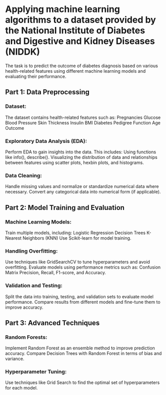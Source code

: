# Applying machine learning algorithms to a dataset provided by the National Institute of Diabetes and Digestive and Kidney Diseases (NIDDK)
The task is to predict the outcome of diabetes diagnosis based on various health-related features using different machine learning models and evaluating their performance.

## Part 1: Data Preprocessing
### Dataset:

The dataset contains health-related features such as:
Pregnancies
Glucose
Blood Pressure
Skin Thickness
Insulin
BMI
Diabetes Pedigree Function
Age
Outcome

### Exploratory Data Analysis (EDA):

Perform EDA to gain insights into the data. This includes:
Using functions like info(), describe().
Visualizing the distribution of data and relationships between features using scatter plots, hexbin plots, and histograms.

### Data Cleaning:

Handle missing values and normalize or standardize numerical data where necessary.
Convert any categorical data into numerical form (if applicable).

## Part 2: Model Training and Evaluation
### Machine Learning Models:

Train multiple models, including:
Logistic Regression
Decision Trees
K-Nearest Neighbors (KNN)
Use Scikit-learn for model training.
### Handling Overfitting:

Use techniques like GridSearchCV to tune hyperparameters and avoid overfitting.
Evaluate models using performance metrics such as:
Confusion Matrix
Precision, Recall, F1-score, and Accuracy.
### Validation and Testing:

Split the data into training, testing, and validation sets to evaluate model performance.
Compare results from different models and fine-tune them to improve accuracy.
## Part 3: Advanced Techniques
### Random Forests:

Implement Random Forest as an ensemble method to improve prediction accuracy.
Compare Decision Trees with Random Forest in terms of bias and variance.
### Hyperparameter Tuning:

Use techniques like Grid Search to find the optimal set of hyperparameters for each model.

